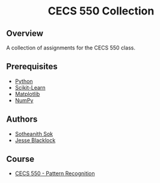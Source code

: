 <h1 align="center" style="border: none">CECS 550 Collection</h1>

## Overview
A collection of assignments for the CECS 550 class.

## Prerequisites
 - [Python](https://www.python.org/)
 - [Scikit-Learn](https://scikit-learn.org/stable/)
 - [Matplotlib](https://matplotlib.org/)
 - [NumPy](https://numpy.org/)

## Authors
 - [Sotheanith Sok](https://github.com/sotheanith-sok)
 - [Jesse Blacklock](https://github.com/jblacklock)

## Course
 - [CECS 550 - Pattern Recognition](http://catalog.csulb.edu/preview_course_nopop.php?catoid=5&coid=40040)
